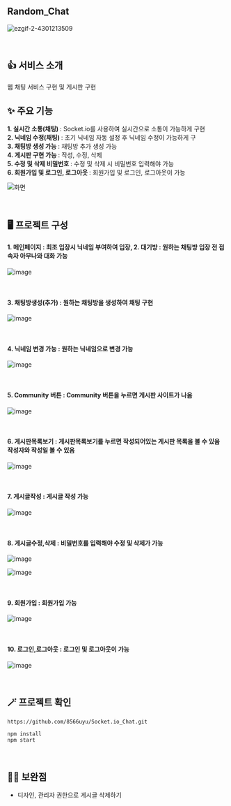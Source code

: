 ## Random_Chat

![ezgif-2-4301213509](https://github.com/8566uyu/Socket.io_Chat/assets/121207285/49a288bc-d6f2-4e39-bd90-cabfa60773a6)

<br>

## 👍 서비스 소개
웹 채팅 서비스 구현 및 게시판 구현 
<br>

## ✨ 주요 기능
<b> 1. 실시간 소통(채팅)  </b> : Socket.io를 사용하여 실시간으로 소통이 가능하게 구현 <br> 
<b> 2. 닉네임 수정(채팅) </b> : 초기 닉네임 자동 설정 후 닉네임 수정이 가능하게 구 <br>
<b> 3. 채팅방 생성 가능 </b> : 채팅방 추가 생성 가능 <br>
<b> 4. 게시판 구현 가능 </b> : 작성, 수정, 삭제 <br>
<b> 5. 수정 및 삭제 비밀번호 </b> : 수정 및 삭제 시 비밀번호 입력해야 가능  <br>
<b> 6. 회원가입 및 로그인, 로그아웃 </b> : 회원가입 및 로그인, 로그아웃이 가능  <br>

![화면](https://github.com/8566uyu/Socket.io_Chat/assets/121207285/b762db82-6281-49b0-90f1-248ae6d06ce5)


<br>

## 🖥️ 프로젝트 구성
#### 1. 메인페이지 : 최조 입장시 닉네임 부여하여 입장, 2. 대기방 : 원하는 채팅방 입장 전 접속자 아무나와 대화 가능

![image](https://github.com/8566uyu/Random_Chat/assets/121207285/b795ffb4-fc33-49d7-bd74-d10a61b28b52)



<br>

#### 3. 채팅방생성(추가) : 원하는 채팅방을 생성하여 채팅 구현  

![image](https://github.com/8566uyu/Random_Chat/assets/121207285/33d16313-8013-4c24-8a28-6ca9f8f1f6d4)


<br>

#### 4. 닉네임 변경 가능 : 원하는 닉네임으로 변경 가능  

![image](https://github.com/8566uyu/Random_Chat/assets/121207285/123b59a8-6fae-4f47-bfe7-4006052122f4)


<br>

#### 5. Community 버튼  : Community 버튼을 누르면 게시판 사이트가 나옴  

![image](https://github.com/8566uyu/Random_Chat/assets/121207285/316f8e0d-f035-4824-89a4-0b2cd1a1bf94)


<br>

#### 6. 게시판목록보기  : 게시판목록보기를 누르면 작성되어있는 게시판 목록을 볼 수 있음 작성자와 작성일 볼 수 있음 

![image](https://github.com/8566uyu/Random_Chat/assets/121207285/e3d37779-d518-4bf4-9cad-ec8914ae05ec)


<br>

#### 7. 게시글작성  : 게시글 작성 가능  

![image](https://github.com/8566uyu/Random_Chat/assets/121207285/96d045bf-dbd0-4595-aacc-5ccb0cbb5058)


<br>

#### 8. 게시글수정,삭제  : 비밀번호를 입력해야 수정 및 삭제가 가능  

![image](https://github.com/8566uyu/Random_Chat/assets/121207285/8785e437-7eba-4a3b-979e-d78591d18d55)

![image](https://github.com/8566uyu/Random_Chat/assets/121207285/e12a1999-b495-4666-9de8-6b040be363cc)



<br>

#### 9. 회원가입  : 회원가입 가능  

![image](https://github.com/8566uyu/Random_Chat/assets/121207285/a0c48cf9-fee4-43da-aee4-0b0f18cfc18f)


<br>

#### 10. 로그인,로그아웃  : 로그인 및 로그아웃이 가능  

![image](https://github.com/8566uyu/Random_Chat/assets/121207285/c88dd413-0540-4a34-963f-3b5e217959a1)


<br>

## 🪄 프로젝트 확인
```
https://github.com/8566uyu/Socket.io_Chat.git
```

```
npm install
npm start
```

<br>

## ✍🏻 보완점
- 디자인, 관리자 권한으로 게시글 삭제하기 
